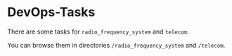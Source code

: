 # DevOps-Tasks

There are some tasks for `radio_frequency_system` and `telecom`.

You can browse them in directories `/radio_frequency_system` and `/telecom`.